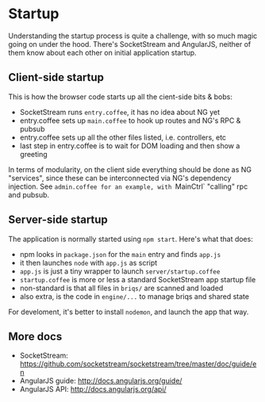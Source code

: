 # Startup

Understanding the startup process is quite a challenge, with so much magic
going on under the hood. There's SocketStream and AngularJS, neither of them
know about each other on initial application startup.

## Client-side startup

This is how the browser code starts up all the cient-side bits & bobs:

* SocketStream runs `entry.coffee`, it has no idea about NG yet
* entry.coffee sets up `main.coffee` to hook up routes and NG's RPC & pubsub
* entry.coffee sets up all the other files listed, i.e. controllers, etc
* last step in entry.coffee is to wait for DOM loading and then show a greeting

In terms of modularity, on the client side everything should be done as NG
"services", since these can be interconnected via NG's dependency injection.
See `admin.coffee for an example, with `MainCtrl` "calling" rpc and pubsub.

## Server-side startup

The application is normally started using `npm start`. Here's what that does:

* npm looks in `package.json` for the `main` entry and finds `app.js`
* it then launches `node` with `app.js` as script
* `app.js` is just a tiny wrapper to launch `server/startup.coffee`
* `startup.coffee` is more or less a standard SocketStream app startup file
* non-standard is that all files in `briqs/` are scanned and loaded
* also extra, is the code in `engine/...` to manage briqs and shared state

For develoment, it's better to install `nodemon`, and launch the app that way.

## More docs

* SocketStream: <https://github.com/socketstream/socketstream/tree/master/doc/guide/en>
* AngularJS guide: <http://docs.angularjs.org/guide/>
* AngularJS API: <http://docs.angularjs.org/api/>